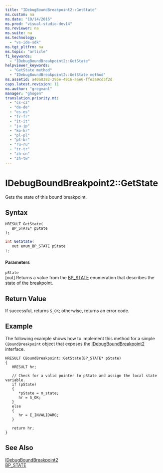 ```yaml
---
title: "IDebugBoundBreakpoint2::GetState"
ms.custom: na
ms.date: "10/14/2016"
ms.prod: "visual-studio-dev14"
ms.reviewer: na
ms.suite: na
ms.technology: 
  - "vs-ide-sdk"
ms.tgt_pltfrm: na
ms.topic: "article"
f1_keywords: 
  - "IDebugBoundBreakpoint2::GetState"
helpviewer_keywords: 
  - "GetState method"
  - "IDebugBoundBreakpoint2::GetState method"
ms.assetid: a40a8382-295e-4916-aae6-ffe3a9cd3f2d
caps.latest.revision: 11
ms.author: "gregvanl"
manager: "ghogen"
translation.priority.mt: 
  - "cs-cz"
  - "de-de"
  - "es-es"
  - "fr-fr"
  - "it-it"
  - "ja-jp"
  - "ko-kr"
  - "pl-pl"
  - "pt-br"
  - "ru-ru"
  - "tr-tr"
  - "zh-cn"
  - "zh-tw"
---
```

# IDebugBoundBreakpoint2::GetState
Gets the state of this bound breakpoint.  
  
## Syntax  
  
```cpp#  
HRESULT GetState(   
   BP_STATE* pState  
);  
```  
  
```c#  
int GetState(   
   out enum_BP_STATE pState  
);  
```  
  
#### Parameters  
 `pState`  
 [out] Returns a value from the [BP_STATE](../extensibility/bp_state.md) enumeration that describes the state of the breakpoint.  
  
## Return Value  
 If successful, returns `S_OK`; otherwise, returns an error code.  
  
## Example  
 The following example shows how to implement this method for a simple `CBoundBreakpoint` object that exposes the [IDebugBoundBreakpoint2](../extensibility/idebugboundbreakpoint2.md) interface.  
  
```  
HRESULT CBoundBreakpoint::GetState(BP_STATE* pState)    
{    
   HRESULT hr;    
  
   // Check for a valid pointer to pState and assign the local state variable.    
   if (pState)    
   {    
      *pState = m_state;    
      hr = S_OK;    
   }    
   else    
   {    
      hr = E_INVALIDARG;    
   }    
  
   return hr;    
}    
```  
  
## See Also  
 [IDebugBoundBreakpoint2](../extensibility/idebugboundbreakpoint2.md)   
 [BP_STATE](../extensibility/bp_state.md)